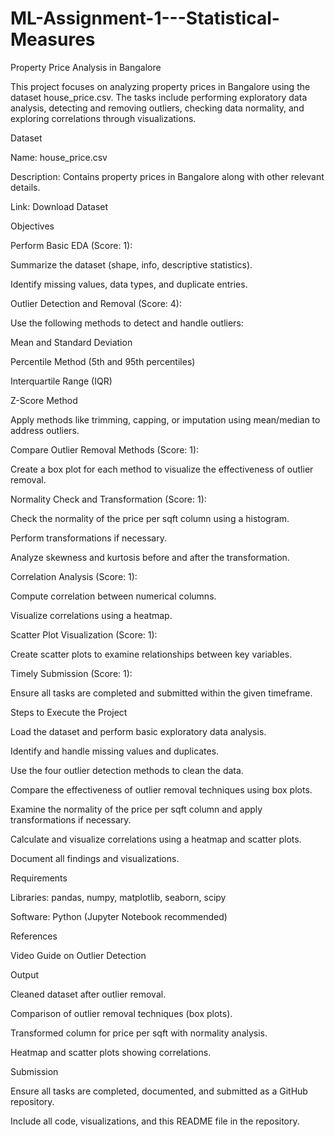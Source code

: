 # ML-Assignment-1---Statistical-Measures
Property Price Analysis in Bangalore

This project focuses on analyzing property prices in Bangalore using the dataset house_price.csv. The tasks include performing exploratory data analysis, detecting and removing outliers, checking data normality, and exploring correlations through visualizations.

Dataset

Name: house_price.csv

Description: Contains property prices in Bangalore along with other relevant details.

Link: Download Dataset

Objectives

Perform Basic EDA (Score: 1):

Summarize the dataset (shape, info, descriptive statistics).

Identify missing values, data types, and duplicate entries.

Outlier Detection and Removal (Score: 4):

Use the following methods to detect and handle outliers:

Mean and Standard Deviation

Percentile Method (5th and 95th percentiles)

Interquartile Range (IQR)

Z-Score Method

Apply methods like trimming, capping, or imputation using mean/median to address outliers.

Compare Outlier Removal Methods (Score: 1):

Create a box plot for each method to visualize the effectiveness of outlier removal.

Normality Check and Transformation (Score: 1):

Check the normality of the price per sqft column using a histogram.

Perform transformations if necessary.

Analyze skewness and kurtosis before and after the transformation.

Correlation Analysis (Score: 1):

Compute correlation between numerical columns.

Visualize correlations using a heatmap.

Scatter Plot Visualization (Score: 1):

Create scatter plots to examine relationships between key variables.

Timely Submission (Score: 1):

Ensure all tasks are completed and submitted within the given timeframe.

Steps to Execute the Project

Load the dataset and perform basic exploratory data analysis.

Identify and handle missing values and duplicates.

Use the four outlier detection methods to clean the data.

Compare the effectiveness of outlier removal techniques using box plots.

Examine the normality of the price per sqft column and apply transformations if necessary.

Calculate and visualize correlations using a heatmap and scatter plots.

Document all findings and visualizations.

Requirements

Libraries: pandas, numpy, matplotlib, seaborn, scipy

Software: Python (Jupyter Notebook recommended)

References

Video Guide on Outlier Detection

Output

Cleaned dataset after outlier removal.

Comparison of outlier removal techniques (box plots).

Transformed column for price per sqft with normality analysis.

Heatmap and scatter plots showing correlations.

Submission

Ensure all tasks are completed, documented, and submitted as a GitHub repository.

Include all code, visualizations, and this README file in the repository.
